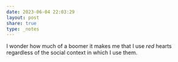 ```yaml
---
date: 2023-06-04 22:03:29
layout: post
share: true
type: _notes
---
```

I wonder how much of a boomer it makes me that I use _red_ hearts regardless of the social context in which I use them. 
